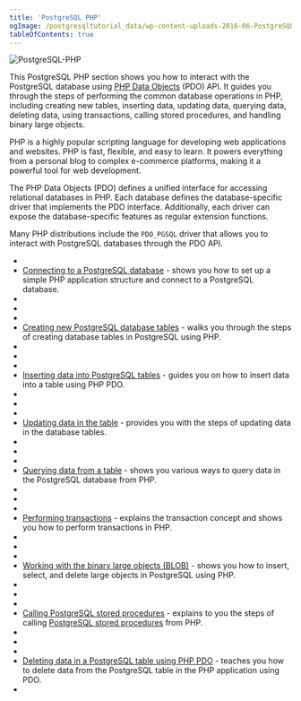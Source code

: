 ```yaml
---
title: 'PostgreSQL PHP'
ogImage: /postgresqltutorial_data/wp-content-uploads-2016-06-PostgreSQL-PHP-1.png
tableOfContents: true
---
```



![PostgreSQL-PHP](/postgresqltutorial_data/wp-content-uploads-2016-06-PostgreSQL-PHP-1.png)





This PostgreSQL PHP section shows you how to interact with the PostgreSQL database using [PHP Data Objects](http://php.net/manual/en/book.pdo.php) (PDO) API. It guides you through the steps of performing the common database operations in PHP, including creating new tables, inserting data, updating data, querying data, deleting data, using transactions, calling stored procedures, and handling binary large objects.





PHP is a highly popular scripting language for developing web applications and websites. PHP is fast, flexible, and easy to learn. It powers everything from a personal blog to complex e-commerce platforms, making it a powerful tool for web development.





The PHP Data Objects (PDO) defines a unified interface for accessing relational databases in PHP. Each database defines the database-specific driver that implements the PDO interface. Additionally, each driver can expose the database-specific features as regular extension functions.





Many PHP distributions include the `PDO_PGSQL` driver that allows you to interact with PostgreSQL databases through the PDO API.





- 
- [Connecting to a PostgreSQL database](https://www.postgresqltutorial.com/postgresql-php/connect/) - shows you how to set up a simple PHP application structure and connect to a PostgreSQL database.
- 
-
- 
- [Creating new PostgreSQL database tables](https://www.postgresqltutorial.com/postgresql-php/create-tables/) - walks you through the steps of creating database tables in PostgreSQL using PHP.
- 
-
- 
- [Inserting data into PostgreSQL tables](https://www.postgresqltutorial.com/postgresql-php/insert/) - guides you on how to insert data into a table using PHP PDO.
- 
-
- 
- [Updating data in the table](https://www.postgresqltutorial.com/postgresql-php/update/) - provides you with the steps of updating data in the database tables.
- 
-
- 
- [Querying data from a table](https://www.postgresqltutorial.com/postgresql-php/query/) - shows you various ways to query data in the PostgreSQL database from PHP.
- 
-
- 
- [Performing transactions](https://www.postgresqltutorial.com/postgresql-php/transaction/) - explains the transaction concept and shows you how to perform transactions in PHP.
- 
-
- 
- [Working with the binary large objects (BLOB)](https://www.postgresqltutorial.com/postgresql-php/postgresql-blob/) - shows you how to insert, select, and delete large objects in PostgreSQL using PHP.
- 
-
- 
- [Calling PostgreSQL stored procedures](https://www.postgresqltutorial.com/postgresql-php/call-stored-procedures/) - explains to you the steps of calling [PostgreSQL stored procedures](https://www.postgresqltutorial.com/postgresql-stored-procedures/) from PHP.
- 
-
- 
- [Deleting data in a PostgreSQL table using PHP PDO](https://www.postgresqltutorial.com/postgresql-php/delete/) - teaches you how to delete data from the PostgreSQL table in the PHP application using PDO.
- 


